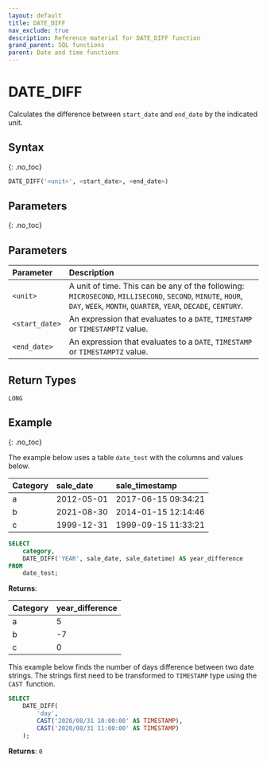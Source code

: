 ```yaml
---
layout: default
title: DATE_DIFF
nav_exclude: true
description: Reference material for DATE_DIFF function
grand_parent: SQL functions
parent: Date and time functions
---
```


# DATE\_DIFF

Calculates the difference between `start_date` and `end_date` by the indicated unit.

## Syntax
{: .no_toc}

```sql
DATE_DIFF('<unit>', <start_date>, <end_date>)
```
## Parameters
{: .no_toc}

## Parameters

| Parameter      | Description                                                    |
| :-------------- | :-------------------------------------------------------------- |
| `<unit>`       | A unit of time. This can be any of the following: `MICROSECOND`, `MILLISECOND`, `SECOND`, `MINUTE`, `HOUR`, `DAY`, `WEEk`, `MONTH`, `QUARTER`, `YEAR`, `DECADE`, `CENTURY`. |
| `<start_date>` | An expression that evaluates to a `DATE`, `TIMESTAMP` or `TIMESTAMPTZ` value. |
| `<end_date>`   | An expression that evaluates to a `DATE`, `TIMESTAMP` or `TIMESTAMPTZ` value. |

## Return Types

`LONG`

## Example
{: .no_toc}

The example below uses a table `date_test` with the columns and values below.

| Category | sale\_date | sale\_timestamp      |
| :-------- | :---------- | :------------------- |
| a        | 2012-05-01 | 2017-06-15 09:34:21 |
| b        | 2021-08-30 | 2014-01-15 12:14:46 |
| c        | 1999-12-31 | 1999-09-15 11:33:21 |

```sql
SELECT
	category,
	DATE_DIFF('YEAR', sale_date, sale_datetime) AS year_difference
FROM
	date_test;
```

**Returns**:

| Category | year_difference |
|:---------| :----------|
| a        | 5               |
| b        | -7              |
| c        | 0               |


This example below finds the number of days difference between two date strings. The strings first need to be transformed to `TIMESTAMP` type using the `CAST `function.

```sql
SELECT
	DATE_DIFF(
		'day',
		CAST('2020/08/31 10:00:00' AS TIMESTAMP),
		CAST('2020/08/31 11:00:00' AS TIMESTAMP)
	);
```

**Returns**: `0`
